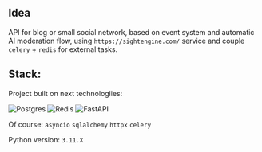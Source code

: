 ## Idea

API for blog or small social network, based on event system and automatic AI moderation flow, using `https://sightengine.com/` 
service and couple `celery` + `redis` for external tasks.

## Stack:

Project built on next technologiies:

![Postgres](https://img.shields.io/badge/postgres-%23316192.svg?style=for-the-badge&logo=postgresql&logoColor=white)
![Redis](https://img.shields.io/badge/redis-%23DD0031.svg?style=for-the-badge&logo=redis&logoColor=white)
![FastAPI](https://img.shields.io/badge/FastAPI-005571?style=for-the-badge&logo=fastapi)

Of course: `asyncio` `sqlalchemy` `httpx` `celery` 

Python version: `3.11.X`
